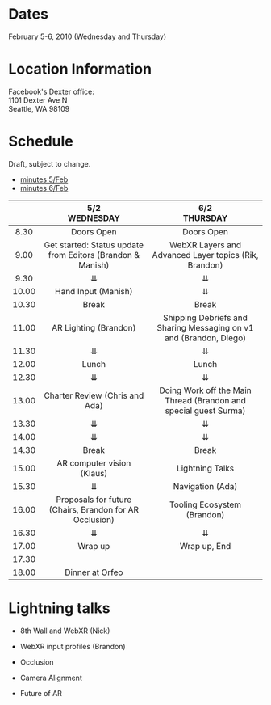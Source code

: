 # Dates

February 5-6, 2010 (Wednesday and Thursday)

# Location Information

Facebook's Dexter office:<br />
1101 Dexter Ave N<br />
Seattle, WA 98109

# Schedule

Draft, subject to change.

* [minutes 5/Feb](https://www.w3.org/2020/02/05-immersive-web-minutes.html)
* [minutes 6/Feb](https://www.w3.org/2020/02/06-immersive-web-minutes.html)

|       |                       5/2 <br /> WEDNESDAY                      |        6/2 <br /> THURSDAY                                         | 
|:-----:|:---------------------------------------------------------------:|:------------------------------------------------------------------:| 
|  8.30 | Doors Open                                                      |       Doors Open                                                   | 
|  9.00 | Get started:  Status update from Editors (Brandon & Manish)     | WebXR Layers and Advanced Layer topics (Rik, Brandon)              | 
|  9.30 |         ⇊                                                       |              ⇊                                                     | 
| 10.00 | Hand Input (Manish)                                             |              ⇊                                                     | 
| 10.30 | Break                                                           |            Break                                                   | 
| 11.00 | AR Lighting (Brandon)                                           | Shipping Debriefs and Sharing Messaging on v1 and (Brandon, Diego) | 
| 11.30 |         ⇊                                                       |              ⇊                                                     | 
| 12.00 | Lunch                                                           |            Lunch                                                   | 
| 12.30 |   ⇊                                                             |              ⇊                                                     | 
| 13.00 | Charter Review (Chris and Ada)                                  | Doing Work off the Main Thread (Brandon and special guest Surma)   | 
| 13.30 |              ⇊                                                  |              ⇊                                                     | 
| 14.00 |              ⇊                                                  |              ⇊                                                     | 
| 14.30 | Break                                                           |            Break                                                   | 
| 15.00 | AR computer vision (Klaus)                                      |       Lightning Talks                                              | 
| 15.30 |         ⇊                                                       |       Navigation (Ada)                                             | 
| 16.00 | Proposals for future (Chairs, Brandon for AR Occlusion)         | Tooling Ecosystem (Brandon)                                        | 
| 16.30 |   ⇊                                                             |              ⇊                                                     | 
| 17.00 | Wrap up                                                         |        Wrap up, End                                                | 
| 17.30 |                                                                 |                                                                    | 
| 18.00 | Dinner at Orfeo                                                 |                                                                    | 



# Lightning talks

* 8th Wall and WebXR (Nick)
* WebXR input profiles (Brandon)


* Occlusion
* Camera Alignment
* Future of AR
